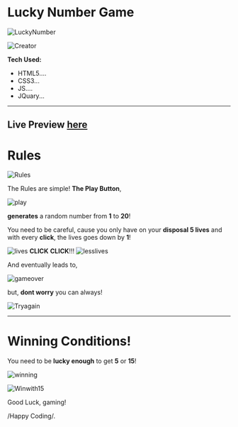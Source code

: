 <h1>Lucky Number Game</h1>

![LuckyNumber](https://user-images.githubusercontent.com/44018646/184929171-e4671eef-78cb-4004-b763-c0e614564d4e.jpg)

![Creator](https://user-images.githubusercontent.com/44018646/184935296-d013fdc1-3ca5-484c-bebf-7e03d50763e7.jpg)



**Tech Used:**

  - HTML5....
  - CSS3...
  - JS....
  - JQuary...
  --------------------
  **Live Preview [here](https://justaway1.github.io/Random-Number-Generator/)**
  --------------------
  <h1>Rules</h1>
  
  ![Rules](https://user-images.githubusercontent.com/44018646/184930082-0a78b4e0-cad0-445d-8932-85d82d98c607.jpg)

The Rules are simple! **The Play Button**, 

![play](https://user-images.githubusercontent.com/44018646/184931939-7c21a477-3169-4091-8033-a073a70d20f7.jpg)

**generates** a random number from **1** to **20**! 

You need to be careful, cause you only have on your **disposal 5 lives** and with every **click**, the lives goes down by **1**! 

![lives](https://user-images.githubusercontent.com/44018646/184932330-383f2a91-e75b-4819-824f-02dd1d13ef0c.jpg) **CLICK** **CLICK**!!! ![lesslives](https://user-images.githubusercontent.com/44018646/184934573-fb091c8c-de94-4083-ad3c-0d2df8c1799d.jpg)

And eventually leads to,  

![gameover](https://user-images.githubusercontent.com/44018646/184935776-ba59510f-570c-4e9d-976a-ff9199e8709d.jpg)

but, **dont worry** you can always! 

![Tryagain](https://user-images.githubusercontent.com/44018646/184936806-8f5fb886-6dc1-48c3-87dc-efb52ba1d995.jpg)


------------------------------------------

<h1>Winning Conditions!</h1>

You need to be **lucky enough** to get **5** or **15**!

![winning](https://user-images.githubusercontent.com/44018646/184934936-f13be6e9-bbc5-4ade-9e00-09db457d1e2f.jpg)

![Winwith15](https://user-images.githubusercontent.com/44018646/184935030-15dda22f-185f-4036-b223-fbb3ec1f6758.jpg)


Good Luck, gaming!

/Happy Coding/.

